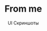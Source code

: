 ---
layout: embed
permalink: apps/bank/architectures/payment-history-from-me/ui-screens
lang: ru
page_id: apps-bank-architectures-payment-history-from-me-screens

title: From me
subtitle: UI Скриншоты
backUrl: /ru/apps/bank/architectures/payment-history-from-me

description: Screens
---